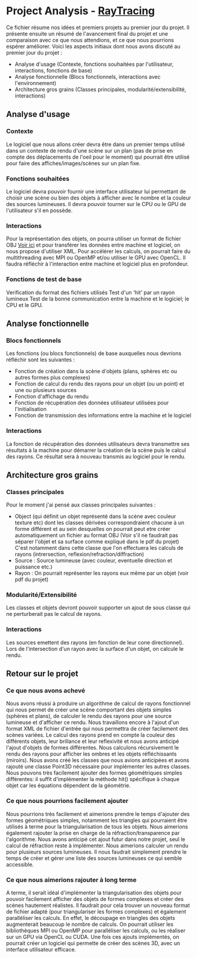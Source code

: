 # Project Analysis - [RayTracing](.)
Ce fichier résume nos idées et premiers projets au premier jour du projet. Il présente ensuite un résumé de l'avancement final du projet et une comparaison avec ce que nous attendions, et ce que nous pourrions espérer améliorer.
Voici les aspects initiaux dont nous avons discuté au premier jour du projet :
* Analyse d'usage (Contexte, fonctions souhaitées par l'utilisateur, interactions, fonctions de base)
* Analyse fonctionnelle (Blocs fonctionnels, interactions avec l'environnement)
* Architecture gros grains (Classes principales, modularité/extensibilité, interactions)

## Analyse d'usage
### Contexte 
Le logiciel que nous allons créer devra être dans un premier temps utilisé dans un contexte de rendu d'une scène sur un plan (pas de prise en compte des déplacements de l'oeil pour le moment) qui pourrait être utilisé pour faire des affiches/images/scènes sur un plan fixe.

### Fonctions souhaitées
Le logiciel devra pouvoir fournir une interface utilisateur lui permettant de choisir une scène ou bien des objets à afficher avec le nombre et la couleur des sources lumineuses.
Il devra pouvoir tourner sur le CPU ou le GPU de l'utilisateur s'il en possède.

### Interactions 
Pour la représentation des objets, on pourra utiliser un format de fichier OBJ [Voir ici](https://fr.wikipedia.org/wiki/Objet_3D_(format_de_fichier)) et pour transférer les données entre machine et logiciel, on nous propose d'utiliser XML. Pour accélérer les calculs, on pourrait faire du multithreading avec MPI ou OpenMP et/ou utiliser le GPU avec OpenCL.
Il faudra réfléchir à l'interaction entre machine et logiciel plus en profondeur.

### Fonctions de test de base 
Verification du format des fichiers utilisés
Test d'un 'hit' par un rayon lumineux
Test de la bonne communication entre la machine et le logiciel; le CPU et le GPU.

## Analyse fonctionnelle 
### Blocs fonctionnels 
Les fonctions (ou blocs fonctionnels) de base auxquelles nous devrions réfléchir sont les suivantes : 
* Fonction de création dans la scène d'objets (plans, sphères etc ou autres formes plus complexes)
* Fonction de calcul du rendu des rayons pour un objet (ou un point) et une ou plusieurs sources
* Fonction d'affichage du rendu
* Fonction de récupération des données utilisateur utilisées pour l'initialisation
* Fonction de transmission des informations entre la machine et le logiciel

### Interactions 
La fonction de récupération des données utilisateurs devra transmettre ses résultats à la machine pour démarrer la création de la scène puis le calcul des rayons. Ce résultat sera à nouveau transmis au logiciel pour le rendu.

## Architecture gros grains
### Classes principales
Pour le moment j'ai pensé aux classes principales suivantes :
* Object (qui définit un objet représenté dans la scène avec couleur texture etc) dont les classes dérivées correspondraient chacune à un forme différent et au sein desquelles on pourrait peut etre créer automatiquement un fichier au format OBJ (Voir s'il ne faudrait pas séparer l'objet et sa surface comme expliqué dans le pdf du projet) C'est notamment dans cette classe que l'on effectuera les calculs de rayons (intrersection, reflexion/refraction/diffraction) 
* Source : Source lumineuse (avec couleur, eventuelle direction et puissance etc.)
* Rayon : On pourrait représenter les rayons eux même par un objet (voir pdf du projet)

### Modularité/Extensibilité
Les classes et objets devront pouvoir supporter un ajout de sous classe qui ne perturberait pas le calcul de rayons.

### Interactions
Les sources emettent des rayons (en fonction de leur cone directionnel). Lors de l'intersection d'un rayon avec la surface d'un objet, on calcule le rendu.

## Retour sur le projet

### Ce que nous avons achevé

Nous avons réussi à produire un algorithme de calcul de rayons fonctionnel qui nous permet de créer une scène comportant des objets simples (sphères et plans), de calculer le rendu des rayons pour une source lumineuse et d'afficher ce rendu. Nous travaillons encore à l'ajout d'un format XML de fichier d'entrée qui nous permettra de créer facilement des scènes variées. 
Le calcul des rayons prend en compte la couleur des différents objets, leur brillance et leur reflexivité et nous avons anticipé l'ajout d'objets de formes différentes. Nous calculons récursivement le rendu des rayons pour afficher les ombres et les objets réfléchissants (miroirs).
Nous avons créé les classes que nous avions anticipées et avons rajouté une classe Point3D nécessaire pour implémenter les autres classes.
Nous pouvons très facilement ajouter des formes géométriques simples différentes: il suffit d'implémenter la méthode hit() spécifique à chaque objet car les équations dépendent de la géométrie.

### Ce que nous pourrions facilement ajouter

Nous pourrions très facilement et aimerions prendre le temps d'ajouter des formes géométriques simples, notamment les triangles qui pourraient être utilisés à terme pour la triangularisation de tous les objets.
Nous aimerions également rajouter la prise en charge de la réfraction/transparence par l'algorithme. Nous avons anticipé cet ajout futur dans notre projet, seul le calcul de réfraction reste à implémenter.
Nous aimerions calculer un rendu pour plusieurs sources lumineuses. Il nous faudrait simplement prendre le temps de créer et gérer une liste des sources lumineuses ce qui semble accessible.

### Ce que nous aimerions rajouter à long terme

A terme, il serait idéal d'implémenter la triangularisation des objets pour pouvoir facilement afficher des objets de formes complexes et créer des scènes hautement réalistes. Il faudrait pour cela trouver un nouveau format de fichier adapté (pour triangulariser les formes complexes) et également paralléliser les calculs. En effet, le découpage en triangles des objets augmenterait beaucoup le nombre de calculs. On pourrait utiliser les bibliothèques MPI ou OpenMP pour paralléliser les calculs, ou les réaliser sur un GPU via OpenCL ou CUDA.
Une fois ces ajouts implémentés, on pourrait créer un logiciel qui permette de créer des scènes 3D, avec un interface utilisateur efficace.
